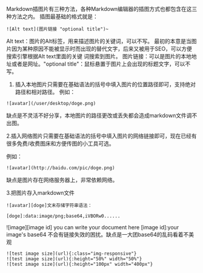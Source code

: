 Markdown插图片有三种方法，各种Markdown编辑器的插图方式也都包含在这三种方法之内。
插图最基础的格式就是：
~~~
![Alt text](图片链接 "optional title")~
~~~
Alt text：图片的Alt标签，用来描述图片的关键词，可以不写。
最初的本意是当图片因为某种原因不能被显示时而出现的替代文字，后来又被用于SEO，可以方便搜索引擎根据Alt text里面的关键
词搜索到图片。 
图片链接：可以是图片的本地地址或者是网址。"optional title"：鼠标悬置于图片上会出现的标题文字，可以不写。

1. 插入本地图片只需要在基础语法的括号中填入图片的位置路径即可，支持绝对路径和相对路径。
例如：
~~~
![avatar](/user/desktop/doge.png)
~~~
缺点是不灵活不好分享，本地图片的路径更改或丢失都会造成markdown文件调不出图。

2.插入网络图片只需要在基础语法的括号中填入图片的网络链接即可，现在已经有很多免费/收费图床和方便传图的小工具可选。

例如：
~~~
![avatar](http://baidu.com/pic/doge.png)
~~~
缺点是图片存在网络服务器上，非常依赖网络。

3.把图片存入markdown文件
~~~
![avatar][doge]文末存储字符串语法：

[doge]:data:image/png;base64,iVBORw0......
~~~
![image][image id]
you can write your document here 
[image id]:your image's base64
不会有链接失效的困扰。缺点是一大团base64的乱码看着不美观

```
![test image size](url){:class="img-responsive"} 
![test image size](url){:height="50%" width="50%"} 
![test image size](url){:height="100px" width="400px"}
```


